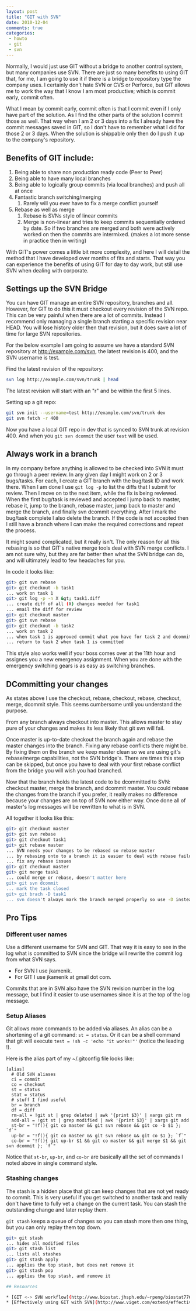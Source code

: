 ```yaml
---
layout: post
title: "GIT with SVN"
date: 2010-12-04
comments: true
categories:
 - howto
 - git
 - svn
---
```


Normally, I would just use GIT without a bridge to another control system, but many companies use SVN.  There are just so many benefits to using GIT that, for me, I am going to use it if there is a bridge to repository type the company uses.  I certainly don't hate SVN or CVS or Perforce, but GIT allows me to work the way that I know I am most productive; which is commit early, commit often.

What I mean by commit early, commit often is that I commit even if I only have part of the solution. As I find the other parts of the solution I commit those as well. That way when I am 2 or 3 days into a fix I already have the commit messages saved in GIT, so I don't have to remember what I did for those 2 or 3 days. When the solution is shippable only then do I push it up to the company's repository.

## Benefits of GIT include:

1. Being able to share non production ready code (Peer to Peer)
1. Being able to have many local branches
1. Being able to logically group commits (via local branches) and push all at once
1. Fantastic branch switching/merging
    1. Rarely will you ever have to fix a merge conflict yourself
1. Rebase as well as merge
    1. Rebase is SVNs style of linear commits
    1. Merge is non-linear and tries to keep commits sequentially ordered by date.  So if two branches are merged and both were actively worked on then the commits are intermixed.  (makes a lot more sense in practice then in writing)

With GIT's power comes a little bit more complexity, and here I will detail the method that I have developed over months of fits and starts.  That way you can experience the benefits of using GIT for day to day work, but still use SVN when dealing with corporate.

## Settings up the SVN Bridge
You can have GIT manage an entire SVN repository, branches and all. However, for GIT to do this it must checkout every revision of the SVN repo. This can be very painful when there are a lot of commits. Instead I recommend only managing a single branch starting a specific revision near HEAD. You will lose history older then that revision, but it does save a lot of time for large SVN repositories.

For the below example I am going to assume we have a standard SVN repository at http://example.com/svn, the latest revision is 400, and the SVN username is test.

Find the latest revision of the repository:

``` bash
svn log http://example.com/svn/trunk | head
```

The latest revision will start with an "r" and be within the first 5 lines.

Setting up a git repo:
``` bash
git svn init --username=test http://example.com/svn/trunk dev
git svn fetch -r 400
```

Now you have a local GIT repo in dev that is synced to SVN trunk at revision 400. And when you `git svn dcommit` the user `test` will be used.

## Always work in a branch

In my company before anything is allowed to be checked into SVN it must go through a peer review.  In any given day I might work on 2 or 3 bugs/tasks.  For each, I create a GIT branch with the bug/task ID and work there.  When I am done I use `git log -p` to list the diffs that I submit for review. Then I move on to the next item, while the fix is being reviewed.  When the first bug/task is reviewed and accepted I jump back to master, rebase it, jump to the branch, rebase master, jump back to master and merge the branch, and finally svn dcommit everything.  After I mark the bug/task complete I also delete the branch. If the code is not accepted then I still have a branch where I can make the required corrections and repeat the process.

It might sound complicated, but it really isn't. The only reason for all this rebasing is so that GIT's native merge tools deal with SVN merge conflicts. I am not sure why, but they are far better then what the SVN bridge can do, and will ultimately lead to few headaches for you.

In code it looks like:
``` bash
git> git svn rebase
git> git checkout -b task1
... work on task 1
git> git log -p -n X &gt; task1.diff
... create diff of all (X) changes needed for task1
... email the diff for review
git> git checkout master
git> git svn rebase
git> git checkout -b task2
... work on task 2
... when task 1 is approved commit what you have for task 2 and dcommit task1
... return to task 2 when task 1 is committed
```

This style also works well if your boss comes over at the 11th hour and assignes you a new emergency assignment.  When you are done with the emergency switching gears is as easy as switching branches.

## DCommitting your changes

As states above I use the checkout, rebase, checkout, rebase, checkout, merge, dcommit style.  This seems cumbersome until you understand the purpose.

From any branch always checkout into master.  This allows master to stay pure of your changes and makes its less likely that git svn will fail.

Once master is up-to-date checkout the branch again and rebase the master changes into the branch.  Fixing any rebase conflicts there might be.  By fixing them on the branch we keep master clean so we are using git's rebase/merge capabilities, not the SVN bridge's.  There are times this step can be skipped, but once you have to deal with your first rebase conflict from the bridge you will wish you had branched.

Now that the branch holds the latest code to be dcommitted to SVN: checkout master, merge the branch, and dcommit master.  You could rebase the changes from the branch if you prefer, it really makes no difference because your changes are on top of SVN now either way.  Once done all of master's log messages will be rewritten to what is in SVN.

All together it looks like this:
``` bash
git> git checkout master
git> git svn rebase
git> git checkout task1
git> git rebase master
... SVN needs your changes to be rebased so rebase master
... by rebasing onto to a branch it is easier to deal with rebase failures
... fix any rebase issues
git> git checkout master
git> git merge task1
... could merge or rebase, doesn't matter here
git> git svn dcommit
... mark the task closed
git> git brach -D task1
... svn doesn't always mark the branch merged properly so use -D instead of -d
```

## Pro Tips

### Different user names

Use a different username for SVN and GIT.  That way it is easy to see in the log what is committed to SVN since the bridge will rewrite the commit log from what SVN says.

* For SVN I use jkamenik.
* For GIT I use jkamenik at gmail dot com.

Commits that are in SVN also have the SVN revision number in the log message, but I find it easier to use usernames since it is at the top of the log message.

### Setup Aliases

Git allows more commands to be added via aliases. An alias can be a shortening of a git command: `st = status`. Or it can be a shell command that git will execute `test = !sh -c 'echo "it works!"'` (notice the leading !).

Here is the alias part of my <span class=code>~/.gitconfig</span> file looks like:
```
[alias]
  # Old SVN aliases
  ci = commit
  co = checkout
  st = status
  stat = status
  # stuff I find useful
  br = branch
  df = diff
  rm-all = !git st | grep deleted | awk '{print $3}' | xargs git rm
  add-all = !git st | grep modified | awk '{print $3}' | xargs git add
  st-br = "!f(){ git co master && git svn rebase && git co -b $1 }; `f`"
  up-br = "!f(){ git co master && git svn rebase && git co $1 }; `f`"
  co-br = "!f(){ git up-br $1 && git co master && git merge $1 && git svn dcommit }; `f`"
```

Notice that `st-br`, `up-br`, and `co-br` are basically all the set of commands I noted above in single command style.

### Stashing changes

The stash is a hidden place that git can keep changes that are not yet ready to commit.  This is very useful if you get switched to another task and really don't have time to fully vet a change on the current task.  You can stash the outstanding change and later replay them.

`git stash` keeps a queue of changes so you can stash more then one thing, but you can only replay them top down.

``` bash
git> git stash
... hides all modified files
git> git stash list
... lists all stashes
git> git stash apply
... applies the top stash, but does not remove it
git> git stash pop
... applies the top stash, and remove it

## Resources

* [GIT <-> SVN workflow](http://www.biostat.jhsph.edu/~rpeng/biostat776/workflow.html)
* [Effectively using GIT with SVN](http://www.viget.com/extend/effectively-using-git-with-subversion/)
